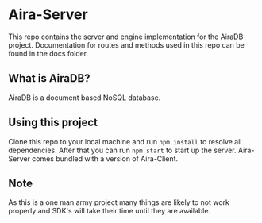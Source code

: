 # Aira-Server

This repo contains the server and engine implementation for the AiraDB project.
Documentation for routes and methods used in this repo can be found in the docs
folder.

## What is AiraDB?

AiraDB is a document based NoSQL database.

## Using this project

Clone this repo to your local machine and run `npm install` to resolve
all dependencies. After that you can run `npm start` to start up the server.
Aira-Server comes bundled with a version of Aira-Client.

## Note

As this is a one man army project many things are likely to not work properly
and SDK's will take their time until they are available.
